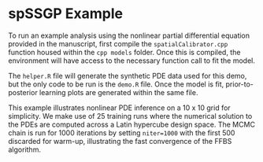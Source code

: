 # spSSGP Example
To run an example analysis using the nonlinear partial differential equation provided in the manuscript, first compile the ```spatialCalibrator.cpp``` function housed within the ```cpp models``` folder. Once this is compiled, the environment will have access to the necessary function call to fit the model.

The ```helper.R``` file will generate the synthetic PDE data used for this demo, but the only code to be run is the ```demo.R``` file. Once the model is fit, prior-to-posterior learning plots are generated within the same file.

This example illustrates nonlinear PDE inference on a 10 x 10 grid for simplicity. We make use of 25 training runs where the numerical solution to the PDEs are computed across a Latin hypercube design space. The MCMC chain is run for 1000 iterations by setting ```niter=1000``` with the first 500 discarded for warm-up, illustrating the fast convergence of the FFBS algorithm.
